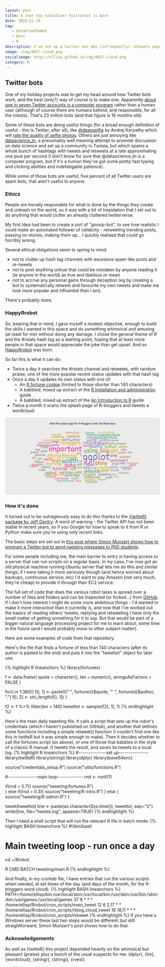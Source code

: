 ```yaml
---
layout: post
title: A (not too talkative) twitterbot is born
date: 2015-12-29
tag: 
   - DataFromTheWeb
   - Bots
   - R
description: I've set up a twitter bot who (infrequently) retweets popular tweets about rstats with praise, repeats assorted R wisdom, and babbles about R.
image: /img/0027-cloud.png
socialimage: http://ellisp.github.io/img/0027-cloud.png
category: R
---
```

## Twitter bots
One of my holiday projects was to get my head around how Twitter bots work, and the best (only?) way of course is to make one.  Apparently [about one in seven Twitter accounts is a computer program](http://www.techtimes.com/articles/12840/20140812/twitter-acknowledges-14-percent-users-bots-5-percent-spam-bots.htm) rather than a human user (although of course there are humans behind, and responsible, for all the robots).  That's 23 million bots (and that figure is 16 months old).

Some of these bots are doing useful things (for a broad enough definition of useful - this is Twitter, after all), like [@deepselfie](https://twitter.com/deepselfie) by Andrej Karpathy which will [rate the quality of selfie photos](http://karpathy.github.io/2015/10/25/selfie/). Others are just annoying like [datascience_tn](https://twitter.com/datascience_tn), a presumably well meaning attempt to promote discussion on data science and set up a community in Tunisia, but which spams a whole bunch of hashtags with tweets and retweets at a rate approximating one post per second (I don't know for sure that @datascience_tn is a computer program, but if it's a human they've got some pretty fast typing and clicking abilities and indefatigable patience).

While some of those bots are useful, five percent of all Twitter users are spam bots, that aren't useful to anyone.

### Ethics
People are morally responsible for what is done by the things they create and unleash on the world, so it was with a bit of trepidation that I set out to do anything that would clutter an already cluttered twitterverse.  

My first idea had been to create a sort of "gossip-bot", to see how realistic I could make an automated follower of celebrity - retweeting trending posts, passing on stories, making them up... I quickly realised that could go horribly wrong.

Several ethical obligations seem to spring to mind:

* not to clutter up hash tag channels with excessive spam-like posts and re-tweets
* not to post anything untrue that could be mistaken by anyone reading it (ie anyone in the world) as true and libellous or mean
* not to accrue any personal gains through deception (eg by creating a bot to systematically retweet and favourite my own tweets and make me look more popular and influential than I am).

There's probably more.

### HappyRrobot
So, bearing that in mind, I gave myself a modest objective, enough to build the skills I wanted in this space and do something whimsical and amusing (at least for me) without doing any damage.  I chose the general theme of R and the #rstats hash tag as a starting point, hoping that at least more people in that space would appreciate the joke than get upset.  And so [HappyRrobot](https://twitter.com/HappyRrobot) was born.  

So far this is what it can do:

* Twice a day it searches the #rstats channel and retweets, with random praise, one of the more popular recent status updates with that hash tag
* Once a day it updates its own status with one of:
  - An [R fortune cookie](https://cran.r-project.org/web/packages/fortunes/index.html) (limited to those shorter than 140 characters)
  - A babbled, mixed up extract of the [R installation and administration](https://cran.r-project.org/doc/manuals/r-release/R-admin.html) guide
  - A babbled, mixed up extract of the [An Introduction to R](https://cran.r-project.org/doc/manuals/r-release/R-intro.html) guide
* Twice a month it scans the splash page of R-bloggers and tweets a wordcloud:  

![wordcloud](/img/0027-cloud.png)

### How it's done
It turned out to be outrageously easy to do this thanks to the [{twitteR} package by Jeff Gentry](https://cran.r-project.org/web/packages/twitteR/index.html).  A word of warning - the Twitter API has not been stable in recent years, so if you Google for how to speak to it from R or Python make sure you're using only recent links.

The basic steps are set out in [this post where Simon Munzert shows how to program a Twitter bot to send nagging messages to PhD students](http://www.r-datacollection.com/blog/Programming-a-Twitter-bot/).

For some people including me, the main barrier to entry is having access to a server that can run scripts on a regular basis.  In my case, I've now got an old physical machine running Ubuntu server that lets me do this and similar things; if I were taking it more seriously though (and hence worried about backups, continuous service, etc) I'd want to pay Amazon (not very much, they're cheap) to provide it through their EC2 service.

The full set of code that does the various robot tasks is spread over a number of files and folders and can be inspected (or forked...) from [GitHub](https://github.com/ellisp/Rrobot).  If I don't lose interest I might do some more ambitious things - I'd wanted to make it more interactive than it currently is, and now that I've worked out the basics of reading others' tweets, replying and retweeting I have only the small matter of getting something for it to say.  But that would be part of a bigger natural language processing project for me to learn about, some time in the future (and I would probably move to other subject matter).

Here are some examples of code from that repository.  

Here's the file that finds a fortune of less than 140 characters (after its author is pasted to the end) and puts it into the "tweettxt" object for later use.

{% highlight R lineanchors %}
library(fortunes)

f <- data.frame(
   quote = character(),
   len = numeric(),
   stringsAsFactors = FALSE
)

for(i in 1:360){
   f[i, 1] <- paste0("'", fortune(i)$quote, "' ", fortune(i)$author, ".")
   f[i, 2] <- stri_length(f[i, 1])
}

f2 <- f %>% filter(len < 140) 
tweettxt <- sample(f2[, 1], 1)
{% endhighlight %}

Here's the main daily tweeting file.  It calls a script that sets up the robot's credentials (which I haven't published on GitHub), and another that defines some functions including a simple retweet() function (I couldn't find one like this in twitteR but it was simple enough to make).  Then it decides whether to call the fortunes script (as above), or one of those that babbles in the style of a classic R manual.  It tweets the result, and saves its tweets to a local log.
{% highlight R lineanchors %}
#--------------set up---------------
library(twitteR)
library(stringi)
library(dplyr)
library(base64enc)

source("credentials_setup.R")
source("utils/functions.R")

#---------------main loop-------------
rnd <- runif(1)

if(rnd > 0.7){
   source("tweeting/fortunes.R")   
} else if(rnd > 0.3){
   source("tweeting/R-intro.R")
} else {
   source("tweeting/R-admin.R")
}

tweet(tweettxt)
line <- paste(as.character(Sys.time()), tweettxt, sep="\t")
write(line, file="tweets.log", append=TRUE)
{% endhighlight %}

Then I need a shell script that will run the relevant R file in batch mode:
{% highlight BASH lineanchors %}
#!/bin/bash
# Main tweeting loop - run once a day
cd ~/Rrobot

R CMD BATCH tweeting/main.R
{% endhighlight %}

And finally, in my crontab file, I have entries that run the various scripts when needed, at set times of the day (and days of the month, for the R-bloggers word cloud).
{% highlight BASH lineanchors %}
PATH=/home/ellisp/bin:/usr/local/sbin:/usr/local/bin:/usr/sbin:/usr/bin:/sbin:/bin:/usr/games:/usr/local/games
37 8 *    * * /home/ellisp/Rrobot/cron_scripts/main_tweet
12 6 2,17 * * /home/ellisp/Rrobot/cron_scripts/rblog_cloud_tweet
18 18,11  *   * * /home/ellisp/Rrobot/cron_scripts/retweet
{% endhighlight %}
If you have a Windows server these last two steps would be different, but still straightforward; Simon Munzert's post shows how to do that.

### Acknowledgements
As well as {twitteR} this project depended heavily on the whimsical but pleasant {praise} plus a bunch of the usual suspects for me: {dplyr}, {tm}, {wordcloud}, {stringr}, {stringi}, {rvest}.